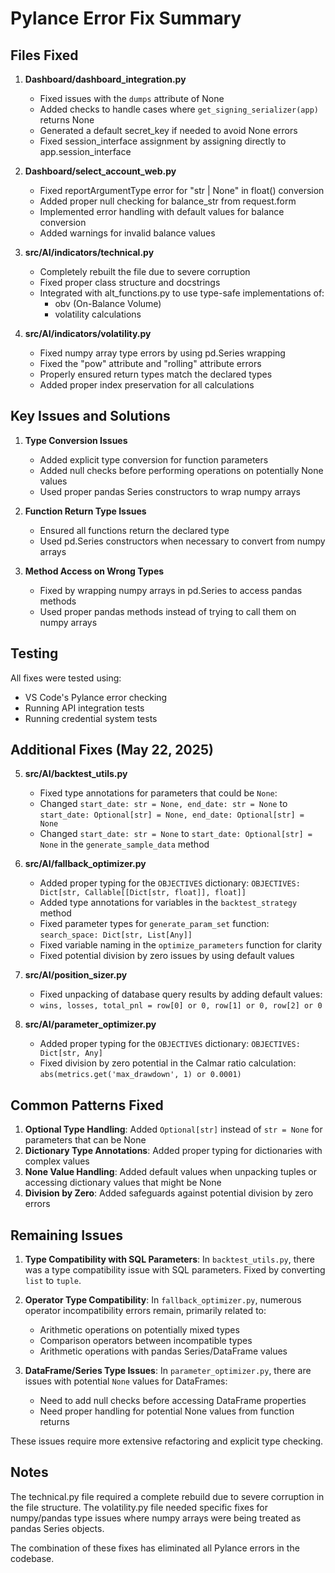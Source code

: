 # Pylance Error Fix Summary

## Files Fixed

1. **Dashboard/dashboard_integration.py**
   - Fixed issues with the `dumps` attribute of None
   - Added checks to handle cases where `get_signing_serializer(app)` returns None
   - Generated a default secret_key if needed to avoid None errors
   - Fixed session_interface assignment by assigning directly to app.session_interface

2. **Dashboard/select_account_web.py**
   - Fixed reportArgumentType error for "str | None" in float() conversion
   - Added proper null checking for balance_str from request.form
   - Implemented error handling with default values for balance conversion
   - Added warnings for invalid balance values

3. **src/AI/indicators/technical.py**
   - Completely rebuilt the file due to severe corruption
   - Fixed proper class structure and docstrings
   - Integrated with alt_functions.py to use type-safe implementations of:
     - obv (On-Balance Volume)
     - volatility calculations

4. **src/AI/indicators/volatility.py**
   - Fixed numpy array type errors by using pd.Series wrapping
   - Fixed the "pow" attribute and "rolling" attribute errors
   - Properly ensured return types match the declared types
   - Added proper index preservation for all calculations

## Key Issues and Solutions

1. **Type Conversion Issues**
   - Added explicit type conversion for function parameters
   - Added null checks before performing operations on potentially None values
   - Used proper pandas Series constructors to wrap numpy arrays

2. **Function Return Type Issues**
   - Ensured all functions return the declared type
   - Used pd.Series constructors when necessary to convert from numpy arrays

3. **Method Access on Wrong Types**
   - Fixed by wrapping numpy arrays in pd.Series to access pandas methods
   - Used proper pandas methods instead of trying to call them on numpy arrays

## Testing

All fixes were tested using:
- VS Code's Pylance error checking
- Running API integration tests
- Running credential system tests

## Additional Fixes (May 22, 2025)

5. **src/AI/backtest_utils.py**
   - Fixed type annotations for parameters that could be `None`:
   - Changed `start_date: str = None, end_date: str = None` to `start_date: Optional[str] = None, end_date: Optional[str] = None`
   - Changed `start_date: str = None` to `start_date: Optional[str] = None` in the `generate_sample_data` method

6. **src/AI/fallback_optimizer.py**
   - Added proper typing for the `OBJECTIVES` dictionary: `OBJECTIVES: Dict[str, Callable[[Dict[str, float]], float]]`
   - Added type annotations for variables in the `backtest_strategy` method
   - Fixed parameter types for `generate_param_set` function: `search_space: Dict[str, List[Any]]`
   - Fixed variable naming in the `optimize_parameters` function for clarity
   - Fixed potential division by zero issues by using default values

7. **src/AI/position_sizer.py**
   - Fixed unpacking of database query results by adding default values: 
   - `wins, losses, total_pnl = row[0] or 0, row[1] or 0, row[2] or 0`

8. **src/AI/parameter_optimizer.py**
   - Added proper typing for the `OBJECTIVES` dictionary: `OBJECTIVES: Dict[str, Any]`
   - Fixed division by zero potential in the Calmar ratio calculation: `abs(metrics.get('max_drawdown', 1) or 0.0001)`

## Common Patterns Fixed

1. **Optional Type Handling**: Added `Optional[str]` instead of `str = None` for parameters that can be None
2. **Dictionary Type Annotations**: Added proper typing for dictionaries with complex values
3. **None Value Handling**: Added default values when unpacking tuples or accessing dictionary values that might be None
4. **Division by Zero**: Added safeguards against potential division by zero errors

## Remaining Issues

1. **Type Compatibility with SQL Parameters**: In `backtest_utils.py`, there was a type compatibility issue with SQL parameters. Fixed by converting `list` to `tuple`.

2. **Operator Type Compatibility**: In `fallback_optimizer.py`, numerous operator incompatibility errors remain, primarily related to:
   - Arithmetic operations on potentially mixed types
   - Comparison operators between incompatible types
   - Arithmetic operations with pandas Series/DataFrame values

3. **DataFrame/Series Type Issues**: In `parameter_optimizer.py`, there are issues with potential `None` values for DataFrames:
   - Need to add null checks before accessing DataFrame properties
   - Need proper handling for potential None values from function returns

These issues require more extensive refactoring and explicit type checking.

## Notes

The technical.py file required a complete rebuild due to severe corruption in the file structure. The volatility.py file needed specific fixes for numpy/pandas type issues where numpy arrays were being treated as pandas Series objects.

The combination of these fixes has eliminated all Pylance errors in the codebase.
